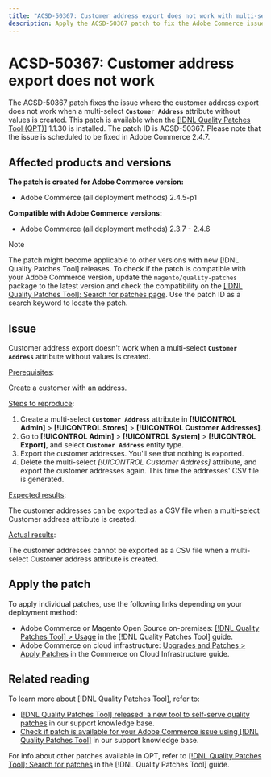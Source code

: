 ```yaml
---
title: "ACSD-50367: Customer address export does not work with multi-select attribute"
description: Apply the ACSD-50367 patch to fix the Adobe Commerce issue where the customer address export does not work when a multi-select **`Customer Address`** attribute without values is created.
---
```

# ACSD-50367: Customer address export does not work

The ACSD-50367 patch fixes the issue where the customer address export does not work when a multi-select **`Customer Address`** attribute without values is created. This patch is available when the [[!DNL Quality Patches Tool (QPT)]](/help/announcements/adobe-commerce-announcements/magento-quality-patches-released-new-tool-to-self-serve-quality-patches.md) 1.1.30 is installed. The patch ID is ACSD-50367. Please note that the issue is scheduled to be fixed in Adobe Commerce 2.4.7.

## Affected products and versions

**The patch is created for Adobe Commerce version:**

* Adobe Commerce (all deployment methods) 2.4.5-p1

**Compatible with Adobe Commerce versions:**

* Adobe Commerce (all deployment methods) 2.3.7 - 2.4.6

>[!NOTE]
>
>The patch might become applicable to other versions with new [!DNL Quality Patches Tool] releases. To check if the patch is compatible with your Adobe Commerce version, update the `magento/quality-patches` package to the latest version and check the compatibility on the [[!DNL Quality Patches Tool]: Search for patches page](https://experienceleague.adobe.com/tools/commerce-quality-patches/index.html). Use the patch ID as a search keyword to locate the patch.

## Issue

Customer address export doesn't work when a multi-select **`Customer Address`** attribute without values is created.

<u>Prerequisites</u>:

Create a customer with an address.

<u>Steps to reproduce</u>:

1. Create a multi-select **`Customer Address`** attribute in **[!UICONTROL Admin]** > **[!UICONTROL Stores]** > **[!UICONTROL Customer Addresses]**.
1. Go to **[!UICONTROL Admin]** > **[!UICONTROL System]** > **[!UICONTROL Export]**, and select **`Customer Address`** entity type.
1. Export the customer addresses. You'll see that nothing is exported.
1. Delete the multi-select *[!UICONTROL Customer Address]* attribute, and export the customer addresses again. This time the addresses' CSV file is generated.

<u>Expected results</u>:

The customer addresses can be exported as a CSV file when a multi-select Customer address attribute is created.

<u>Actual results</u>:

The customer addresses cannot be exported as a CSV file when a multi-select Customer address attribute is created.

## Apply the patch

To apply individual patches, use the following links depending on your deployment method:

* Adobe Commerce or Magento Open Source on-premises: [[!DNL Quality Patches Tool] > Usage](https://experienceleague.adobe.com/docs/commerce-operations/tools/quality-patches-tool/usage.html) in the [!DNL Quality Patches Tool] guide.
* Adobe Commerce on cloud infrastructure: [Upgrades and Patches > Apply Patches](https://experienceleague.adobe.com/docs/commerce-cloud-service/user-guide/develop/upgrade/apply-patches.html) in the Commerce on Cloud Infrastructure guide.

## Related reading

To learn more about [!DNL Quality Patches Tool], refer to:

* [[!DNL Quality Patches Tool] released: a new tool to self-serve quality patches](/help/announcements/adobe-commerce-announcements/magento-quality-patches-released-new-tool-to-self-serve-quality-patches.md) in our support knowledge base.
* [Check if patch is available for your Adobe Commerce issue using [!DNL Quality Patches Tool]](/help/support-tools/patches-available-in-qpt-tool/check-patch-for-magento-issue-with-magento-quality-patches.md) in our support knowledge base.

For info about other patches available in QPT, refer to [[!DNL Quality Patches Tool]: Search for patches](https://experienceleague.adobe.com/tools/commerce-quality-patches/index.html) in the [!DNL Quality Patches Tool] guide.
